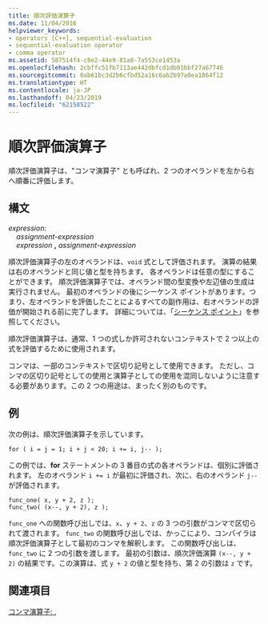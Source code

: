 ```yaml
---
title: 順次評価演算子
ms.date: 11/04/2016
helpviewer_keywords:
- operators [C++], sequential-evaluation
- sequential-evaluation operator
- comma operator
ms.assetid: 587514f4-c8e2-44e9-81a8-7a553ce1453a
ms.openlocfilehash: 2cbffc51fb7113ae442dbfcd1db01bbf27a67746
ms.sourcegitcommit: 0ab61bc3d2b6cfbd52a16c6ab2b97a8ea1864f12
ms.translationtype: HT
ms.contentlocale: ja-JP
ms.lasthandoff: 04/23/2019
ms.locfileid: "62158522"
---
```

# <a name="sequential-evaluation-operator"></a>順次評価演算子

順次評価演算子は、"コンマ演算子" とも呼ばれ、2 つのオペランドを左から右へ順番に評価します。

## <a name="syntax"></a>構文

*expression*:<br/>
&nbsp;&nbsp;&nbsp;&nbsp;*assignment-expression*<br/>
&nbsp;&nbsp;&nbsp;&nbsp;*expression* **,** *assignment-expression*

順次評価演算子の左のオペランドは、`void` 式として評価されます。 演算の結果は右のオペランドと同じ値と型を持ちます。 各オペランドは任意の型にすることができます。 順次評価演算子では、オペランド間の型変換や左辺値の生成は実行されません。 最初のオペランドの後にシーケンス ポイントがあります。つまり、左オペランドを評価したことによるすべての副作用は、右オペランドの評価が開始される前に完了します。 詳細については、「[シーケンス ポイント](../c-language/c-sequence-points.md)」を参照してください。

順次評価演算子は、通常、1 つの式しか許可されないコンテキストで 2 つ以上の式を評価するために使用されます。

コンマは、一部のコンテキストで区切り記号として使用できます。 ただし、コンマの区切り記号としての使用と演算子としての使用を混同しないように注意する必要があります。この 2 つの用途は、まったく別のものです。

## <a name="example"></a>例

次の例は、順次評価演算子を示しています。

```
for ( i = j = 1; i + j < 20; i += i, j-- );
```

この例では、**for** ステートメントの 3 番目の式の各オペランドは、個別に評価されます。 左のオペランド `i += i` が最初に評価され、次に、右のオペランド `j--` が評価されます。

```
func_one( x, y + 2, z );
func_two( (x--, y + 2), z );
```

`func_one` への関数呼び出しでは、`x`、`y + 2`、`z` の 3 つの引数がコンマで区切られて渡されます。 `func_two` の関数呼び出しでは、かっこにより、コンパイラは順次評価演算子として最初のコンマを解釈します。 この関数呼び出しは、`func_two` に 2 つの引数を渡します。 最初の引数は、順次評価演算 `(x--, y + 2)` の結果です。この演算は、式 `y + 2` の値と型を持ち、第 2 の引数は `z` です。

## <a name="see-also"></a>関連項目

[コンマ演算子: ,](../cpp/comma-operator.md)

